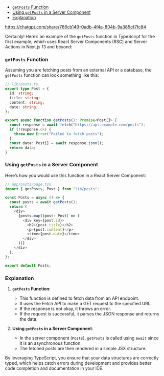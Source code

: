 - [`getPosts` Function](#getposts-function)
- [Using `getPosts` in a Server Component](#using-getposts-in-a-server-component)
- [Explanation](#explanation)

https://chatgpt.com/share/766cb149-0adb-4f4a-804b-9a385ef7fe84

Certainly! Here’s an example of the `getPosts` function in TypeScript for the first example, which uses React Server Components (RSC) and Server Actions in Next.js 13 and beyond:

### `getPosts` Function

Assuming you are fetching posts from an external API or a database, the `getPosts` function can look something like this:

```typescript
// lib/posts.ts
export type Post = {
  id: string;
  title: string;
  content: string;
  date: string;
};

export async function getPosts(): Promise<Post[]> {
  const response = await fetch("https://api.example.com/posts");
  if (!response.ok) {
    throw new Error("Failed to fetch posts");
  }
  const data: Post[] = await response.json();
  return data;
}
```

### Using `getPosts` in a Server Component

Here’s how you would use this function in a React Server Component:

```typescript
// app/posts/page.tsx
import { getPosts, Post } from "lib/posts";

const Posts = async () => {
  const posts = await getPosts();
  return (
    <div>
      {posts.map((post: Post) => (
        <div key={post.id}>
          <h2>{post.title}</h2>
          <p>{post.content}</p>
          <time>{post.date}</time>
        </div>
      ))}
    </div>
  );
};

export default Posts;
```

### Explanation

1. **`getPosts` Function**:

   - This function is defined to fetch data from an API endpoint.
   - It uses the Fetch API to make a GET request to the specified URL.
   - If the response is not okay, it throws an error.
   - If the request is successful, it parses the JSON response and returns the data.

2. **Using `getPosts` in a Server Component**:
   - In the server component (`Posts`), `getPosts` is called using `await` since it is an asynchronous function.
   - The fetched posts are then rendered in a simple JSX structure.

By leveraging TypeScript, you ensure that your data structures are correctly typed, which helps catch errors during development and provides better code completion and documentation in your IDE.
